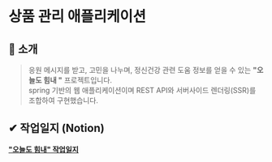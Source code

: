 # 상품 관리 애플리케이션
## :mega: 소개
>응원 메시지를 받고, 고민을 나누며, 정신건강 관련 도움 정보를 얻을 수 있는 **"오늘도 힘내 "** 프로젝트입니다.  
>spring 기반의 웹 애플리케이션이며 REST API와 서버사이드 렌더링(SSR)를 조합하여 구현했습니다. 

## ✔ 작업일지 (Notion)
**["오늘도 힘내" 작업일지](https://sweltering-diadem-a68.notion.site/18955b9ff8dd804a9f1bfff4d1151b0d?v=18955b9ff8dd81938aab000c0ebaebe2)**

